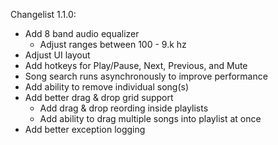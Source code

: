Changelist 1.1.0:
  - Add 8 band audio equalizer
    - Adjust ranges between 100 - 9.k hz
  - Adjust UI layout
  - Add hotkeys for Play/Pause, Next, Previous, and Mute
  - Song search runs asynchronously to improve performance
  - Add ability to remove individual song(s)
  - Add better drag & drop grid support
    - Add drag & drop reording inside playlists
    - Add ability to drag multiple songs into playlist at once
  - Add better exception logging
